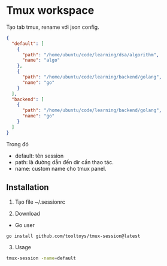 # Tmux workspace

Tạo tab tmux, rename với json config.

```json
{
  "default": [
    {
      "path": "/home/ubuntu/code/learning/dsa/algorithm",
      "name": "algo"
    },
    {
      "path": "/home/ubuntu/code/learning/backend/golang",
      "name": "go"
    }
  ],
  "backend": [
    {
      "path": "/home/ubuntu/code/learning/backend/golang",
      "name": "go"
    }
  ]
}
```

Trong đó 

+ default: tên session
+ path: là đường dẫn đến dir cần thao tác.
+ name: custom name cho tmux panel. 

## Installation

1. Tạo file ~/.sessionrc 

2. Download 

- Go user

```sh
go install github.com/tooltoys/tmux-session@latest
```

3. Usage

```sh
tmux-session -name=default
```
